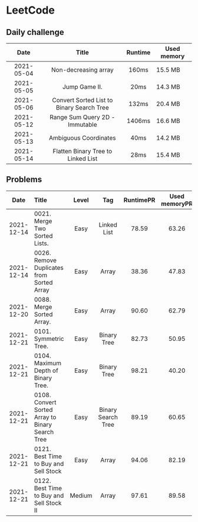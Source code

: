 # LeetCode
## Daily challenge

|Date       |Title                                    | Runtime   | Used memory
|:---------:|:---------------:                        |:---------:|-------------
|2021-05-04 |Non-decreasing array                     |160ms      | 15.5 MB
|2021-05-05 |Jump Game II.                            | 20ms      | 14.3 MB
|2021-05-06 |Convert Sorted List to Binary Search Tree|132ms      |20.4 MB
|2021-05-12 |Range Sum Query 2D - Immutable           |1406ms     |16.6 MB
|2021-05-13 |Ambiguous Coordinates                    |40ms       |14.2 MB
|2021-05-14 |Flatten Binary Tree to Linked List       |28ms       |15.4 MB
    
## Problems
|Date       |Title                                              |Level  |Tag                  | RuntimePR | Used memoryPR
|:---------:|:---------------                                   |:--:   |:--:                 |:---------:|:------------:
|2021-12-14 |0021. Merge Two Sorted Lists.                      |Easy   |Linked List          |78.59      |63.26
|2021-12-14 |0026. Remove Duplicates from Sorted Array          |Easy   |Array                |38.36      |47.83
|2021-12-20 |0088. Merge Sorted Array.                          |Easy   |Array                |90.60      |62.79
|2021-12-21 |0101. Symmetric Tree.                              |Easy   |Binary Tree          |82.73      |50.95
|2021-12-21 |0104. Maximum Depth of Binary Tree.                |Easy   |Binary Tree          |98.21      |40.20
|2021-12-21 |0108. Convert Sorted Array to Binary Search Tree   |Easy   |Binary Search Tree   |89.19      |60.65
|2021-12-21 |0121. Best Time to Buy and Sell Stock              |Easy   |Array                |94.06      |82.19
|2021-12-21 |0122. Best Time to Buy and Sell Stock II           |Medium |Array                |97.61      |89.58



